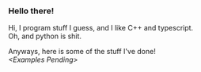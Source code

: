 ### Hello there!
Hi, I program stuff I guess, and I like C++ and typescript. \
Oh, and python is shit.

Anyways, here is some of the stuff I've done! \
*\<Examples Pending>*
